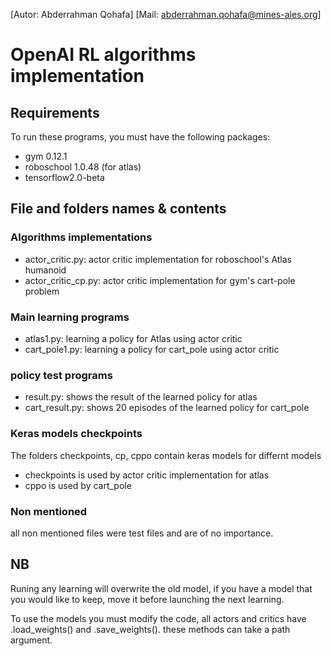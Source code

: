 [Autor: Abderrahman Qohafa]
[Mail: abderrahman.qohafa@mines-ales.org]
# OpenAI RL algorithms implementation
## Requirements
To run these programs, you must have the following packages:
+ gym 0.12.1
+ roboschool  1.0.48 (for atlas)
+ tensorflow2.0-beta
## File and folders names & contents
### Algorithms implementations
+ actor_critic.py: actor critic implementation for roboschool's Atlas humanoid
+ actor_critic_cp.py: actor critic implementation for gym's cart-pole problem
### Main learning programs
+ atlas1.py: learning a policy for Atlas using actor critic
+ cart_pole1.py: learning a policy for cart_pole using actor critic
### policy test programs
+ result.py: shows the result of the learned policy for atlas
+ cart_result.py: shows 20 episodes of the learned policy for cart_pole
### Keras models checkpoints
The folders checkpoints, cp, cppo contain keras models for differnt models
* checkpoints is used by actor critic implementation for atlas
* cppo is used by cart_pole 
### Non mentioned
all non mentioned files were test files and are of no importance.
## NB
Runing any learning will overwrite the old model, if you have a model that you would like to keep, move it before launching the next learning.

To use the models you must modify the code, all actors and critics have .load_weights() and .save_weights(). these methods can take a path argument.
